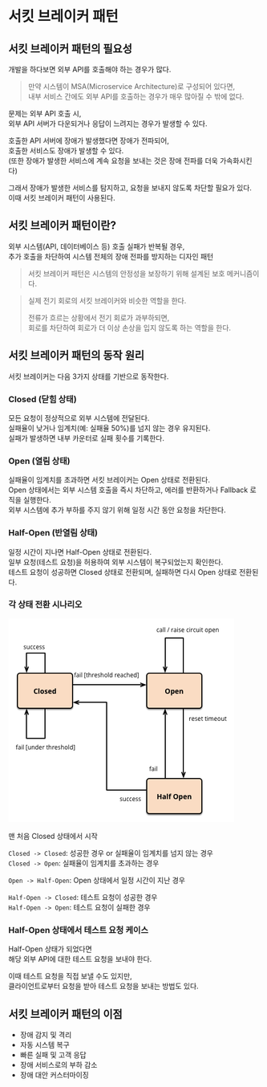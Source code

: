 # 서킷 브레이커 패턴

## 서킷 브레이커 패턴의 필요성

개발을 하다보면 외부 API를 호출해야 하는 경우가 많다.

> 만약 시스템이 MSA(Microservice Architecture)로 구성되어 있다면,  
> 내부 서비스 간에도 외부 API를 호출하는 경우가 매우 많아질 수 밖에 없다.

문제는 외부 API 호출 시,  
외부 API 서버가 다운되거나 응답이 느려지는 경우가 발생할 수 있다.

호출한 API 서버에 장애가 발생했다면 장애가 전파되어,  
호출한 서비스도 장애가 발생할 수 있다.  
(또한 장애가 발생한 서비스에 계속 요청을 보내는 것은 장애 전파를 더욱 가속화시킨다)

그래서 장애가 발생한 서비스를 탐지하고, 요청을 보내지 않도록 차단할 필요가 있다.  
이때 서킷 브레이커 패턴이 사용된다.

## 서킷 브레이커 패턴이란?

외부 시스템(API, 데이터베이스 등) 호출 실패가 반복될 경우,  
추가 호출을 차단하여 시스템 전체의 장애 전파를 방지하는 디자인 패턴

> 서킷 브레이커 패턴은 시스템의 안정성을 보장하기 위해 설계된 보호 메커니즘이다.

> 실제 전기 회로의 서킷 브레이커와 비슷한 역할을 한다.  
> 
> 전류가 흐르는 상황에서 전기 회로가 과부하되면,  
> 회로를 차단하여 회로가 더 이상 손상을 입지 않도록 하는 역할을 한다.

## 서킷 브레이커 패턴의 동작 원리

서킷 브레이커는 다음 3가지 상태를 기반으로 동작한다.

### Closed (닫힘 상태)

모든 요청이 정상적으로 외부 시스템에 전달된다.  
실패율이 낮거나 임계치(예: 실패율 50%)를 넘지 않는 경우 유지된다.  
실패가 발생하면 내부 카운터로 실패 횟수를 기록한다.

### Open (열림 상태)

실패율이 임계치를 초과하면 서킷 브레이커는 Open 상태로 전환된다.  
Open 상태에서는 외부 시스템 호출을 즉시 차단하고, 에러를 반환하거나 Fallback 로직을 실행한다.  
외부 시스템에 추가 부하를 주지 않기 위해 일정 시간 동안 요청을 차단한다.

### Half-Open (반열림 상태)

일정 시간이 지나면 Half-Open 상태로 전환된다.  
일부 요청(테스트 요청)을 허용하여 외부 시스템이 복구되었는지 확인한다.  
테스트 요청이 성공하면 Closed 상태로 전환되며, 실패하면 다시 Open 상태로 전환된다.

### 각 상태 전환 시나리오

![img.png](../img/curcuit_breaker_1.png)

맨 처음 Closed 상태에서 시작

`Closed -> Closed`: 성공한 경우 or 실패율이 임계치를 넘지 않는 경우  
`Closed -> Open`: 실패율이 임계치를 초과하는 경우

`Open -> Half-Open`: Open 상태에서 일정 시간이 지난 경우

`Half-Open -> Closed`: 테스트 요청이 성공한 경우  
`Half-Open -> Open`: 테스트 요청이 실패한 경우

### Half-Open 상태에서 테스트 요청 케이스

Half-Open 상태가 되었다면  
해당 외부 API에 대한 테스트 요청을 보내야 한다.

이때 테스트 요청을 직접 보낼 수도 있지만,  
클라이언트로부터 요청을 받아 테스트 요청을 보내는 방법도 있다.

## 서킷 브레이커 패턴의 이점

- 장애 감지 및 격리
- 자동 시스템 복구
- 빠른 실패 및 고객 응답
- 장애 서비스로의 부하 감소
- 장애 대안 커스터마이징













